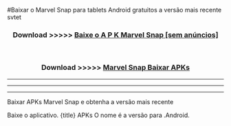 #Baixar o Marvel Snap   para tablets Android gratuitos a versão mais recente svtet


<div align="center">
<h3>Download >>>>> <a href="https://pt-web.web.app/?pt= Marvel Snap ">Baixe o A P K Marvel Snap  [sem anúncios]</a></h3><br>

<h3>Download >>>>> <a href="https://pt-web.web.app/?pt= Marvel Snap ">Marvel Snap  Baixar APKs</a></h3>
</div>

----------------------------------------------------------

----------------------------------------------------------

----------------------------------------------------------

Baixar APKs Marvel Snap  e obtenha a versão mais recente

Baixe o aplicativo. {title} APKs O nome é a versão para .Android.


